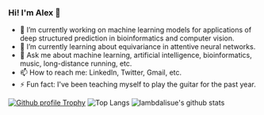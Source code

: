 ### Hi! I'm Alex 👋

- 🔭 I’m currently working on machine learning models for applications of deep structured prediction in bioinformatics and computer vision.
- 🌱 I’m currently learning about equivariance in attentive neural networks.
- 💬 Ask me about machine learning, artificial intelligence, bioinformatics, music, long-distance running, etc.
- 📫 How to reach me: LinkedIn, Twitter, Gmail, etc.
- ⚡ Fun fact: I've been teaching myself to play the guitar for the past year.

[![Github profile Trophy](https://github-profile-trophy.vercel.app/?username=amorehead)](https://github.com/ryo-ma/github-profile-trophy)
![Top Langs](https://github-readme-stats.vercel.app/api/top-langs/?username=amorehead)
![lambdalisue's github stats](https://github-readme-stats.vercel.app/api?username=amorehead&show_icons=true&count_private=true&line_height=40)
